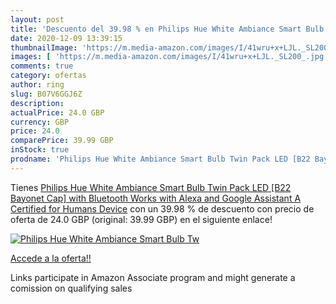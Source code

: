 ```yaml
---
layout: post
title: 'Descuento del 39.98 % en Philips Hue White Ambiance Smart Bulb Tw'
date: 2020-12-09 13:39:15
thumbnailImage: 'https://m.media-amazon.com/images/I/41wru+x+LJL._SL200_.jpg'
images: [ 'https://m.media-amazon.com/images/I/41wru+x+LJL._SL200_.jpg' ]
comments: true
category: ofertas
author: ring
slug: B07V6GGJ6Z
description:
actualPrice: 24.0 GBP
currency: GBP
price: 24.0
comparePrice: 39.99 GBP
inStock: true
prodname: 'Philips Hue White Ambiance Smart Bulb Twin Pack LED [B22 Bayonet Cap] with Bluetooth  Works with Alexa and Google Assistant  A Certified for Humans Device'
---
```


Tienes [Philips Hue White Ambiance Smart Bulb Twin Pack LED [B22 Bayonet Cap] with Bluetooth  Works with Alexa and Google Assistant  A Certified for Humans Device](https://www.amazon.co.uk/dp/B07V6GGJ6Z/?tag=tolees0a-21) con un 39.98 % de descuento con precio de oferta de 24.0 GBP (original: 39.99 GBP) en el siguiente enlace!

[![Philips Hue White Ambiance Smart Bulb Tw](https://m.media-amazon.com/images/I/41wru+x+LJL._SL200_.jpg)](https://www.amazon.co.uk/dp/B07V6GGJ6Z/?tag=tolees0a-21)

[Accede a la oferta!!](https://www.amazon.co.uk/dp/B07V6GGJ6Z/?tag=tolees0a-21)

Links participate in Amazon Associate program and might generate a comission on qualifying sales


